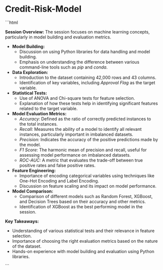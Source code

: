 # Credit-Risk-Model

\`\`\`html

**Session Overview:** The session focuses on machine learning concepts, particularly in model building and evaluation metrics.

- **Model Building:**
  - Discussion on using Python libraries for data handling and model building.
  - Emphasis on understanding the difference between various command-line tools such as *pip* and *conda*.
- **Data Exploration:**
  - Introduction to the dataset containing 42,000 rows and 43 columns.
  - Identification of key variables, including *Approval Flag* as the target variable.
- **Statistical Tests:**
  - Use of ANOVA and Chi-square tests for feature selection.
  - Explanation of how these tests help in identifying significant features related to the target variable.
- **Model Evaluation Metrics:**
  - *Accuracy:* Defined as the ratio of correctly predicted instances to the total instances.
  - *Recall:* Measures the ability of a model to identify all relevant instances, particularly important in imbalanced datasets.
  - *Precision:* Indicates the accuracy of the positive predictions made by the model.
  - *F1 Score:* The harmonic mean of precision and recall, useful for assessing model performance on imbalanced datasets.
  - *ROC-AUC:* A metric that evaluates the trade-off between true positive rates and false positive rates.
- **Feature Engineering:**
  - Importance of encoding categorical variables using techniques like One-Hot Encoding and Label Encoding.
  - Discussion on feature scaling and its impact on model performance.
- **Model Comparison:**
  - Comparison of different models such as Random Forest, XGBoost, and Decision Trees based on their accuracy and other metrics.
  - Identification of XGBoost as the best performing model in the session.

**Key Takeaways:**

- Understanding of various statistical tests and their relevance in feature selection.
- Importance of choosing the right evaluation metrics based on the nature of the dataset.
- Hands-on experience with model building and evaluation using Python libraries.

\`\`\`
